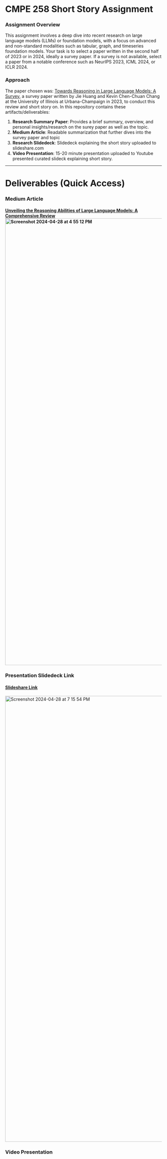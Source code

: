 # CMPE 258 Short Story Assignment
### Assignment Overview
This assignment involves a deep dive into recent research on large language models (LLMs) or foundation models, with a focus on advanced and non-standard modalities such as tabular, graph, and timeseries foundation models. Your task is to select a paper written in the second half of 2023 or in 2024, ideally a survey paper. If a survey is not available, select a paper from a notable conference such as NeurIPS 2023, ICML 2024, or ICLR 2024.
### Approach
The paper chosen was: [Towards Reasoning in Large Language Models: A Survey](https://aclanthology.org/2023.findings-acl.67.pdf), a survey paper written by Jie Huang and Kevin Chen-Chuan Chang at the University of Illinois at Urbana-Champaign in 2023, to conduct this review and short story on. In this repository contains these artifacts/deliverables:
1. **Research Summary Paper**: Provides a brief summary, overview, and personal insights/research on the surey paper as well as the topic.
2. **Medium Article**: Readable summarization that further dives into the survey paper and topic
3. **Research Slidedeck**: Slidedeck explaining the short story uploaded to slideshare.com
4. **Video Presentation**: 15-20 minute presentation uploaded to Youtube presented curated slideck explaining short story.
-------------------------------------------------------
# Deliverables (Quick Access)
### Medium Article 
#### [Unveiling the Reasoning Abilities of Large Language Models: A Comprehensive Review](https://medium.com/@kelly.nguyen01/unveiling-the-reasoning-abilities-of-large-language-models-a-comprehensive-review-88052f12e1b9) <img width="1439" alt="Screenshot 2024-04-28 at 4 55 12 PM" src="https://github.com/kellynguyvn/CMPE-258_Short-Story-Assignment/assets/80297074/05e9e24d-0537-4124-af2c-eeb97624b688">
### Presentation Slidedeck Link
#### [Slideshare Link](https://www.slideshare.net/slideshow/short-story-unveiling-the-reasoning-abilities-of-large-language-models-by-kelly-nguyenpdf/267619454)

<img width="1436" alt="Screenshot 2024-04-28 at 7 15 54 PM" src="https://github.com/kellynguyvn/CMPE-258_Short-Story-Assignment/assets/80297074/77c1be3e-8fb2-4fe2-ab5f-f0ab3eaaf829">


### Video Presentation 
